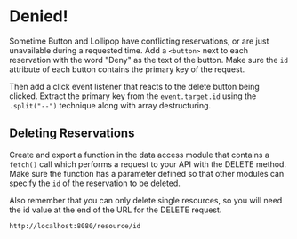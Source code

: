 # Denied!

Sometime Button and Lollipop have conflicting reservations, or are just unavailable during a requested time. Add a `<button>` next to each reservation with the word "Deny" as the text of the button. Make sure the `id` attribute of each button contains the primary key of the request.

Then add a click event listener that reacts to the delete button being clicked. Extract the primary key from the `event.target.id` using the `.split("--")` technique along with array destructuring.

## Deleting Reservations

Create and export a function in the data access module that contains a `fetch()` call which performs a request to your API with the DELETE method. Make sure the function has a parameter defined so that other modules can specify the `id` of the reservation to be deleted.

Also remember that you can only delete single resources, so you will need the id value at the end of the URL for the DELETE request.

`http://localhost:8080/resource/id`
